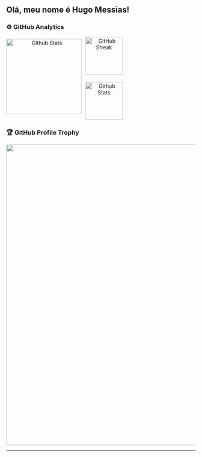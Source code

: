 ## Olá, meu nome é Hugo Messias!

### ⚙️ GitHub Analytics

<div align="center">
  <div style="display: flex; flex-direction: row; align-items: center; gap: 10px;">
    <img 
      src="https://github-readme-stats.vercel.app/api?username=Huuuuuugo&theme=dark&show_icons=true&hide_border=true&count_private=true"
      alt="Github Stats"
      height="200"
      style="margin-bottom: 10px;"
    />  
    <div style="display: flex; flex-direction: column; gap: 10px;">
      <img
        src="https://github-readme-streak-stats-eight.vercel.app/?user=Huuuuuugo&theme=dark&hide_border=true"
        alt="GitHub Streak"
        height="100"
        style="margin-bottom: 10px;"
      />
      <img
        src="https://github-readme-stats.vercel.app/api/top-langs/?username=Huuuuuugo&theme=dark&show_icons=true&hide_border=true&layout=compact"
        alt="Github Stats"
        height="100"
      />
    </div>
  </div>
</div>





### 🏆 GitHub Profile Trophy

<div align="center">
  <a
    href="https://github.com/ryo-ma/github-profile-trophy"
    title="repositório de troféus"
  >
    <img
      width="800"
      src="https://github-profile-trophy.vercel.app/?username=Huuuuuugo&column=8&theme=darkhub&no-frame=true&no-bg=true"
    />
  </a>
</div>

---
